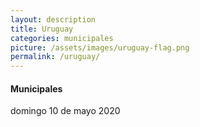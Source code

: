 ```yaml
---
layout: description
title: Uruguay
categories: municipales
picture: /assets/images/uruguay-flag.png
permalink: /uruguay/
---
```


<div class="card my-4">
    <div class="card-body">
        <h4 class="card-title font-weight-bold">Municipales</h4>
        <p class="card-text"><i class="fas fa-calendar-day mr-2"></i>domingo 10 de mayo 2020</p>
    </div>
</div>
